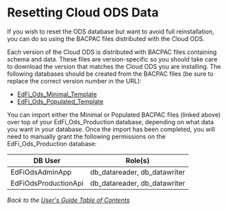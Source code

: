 # Resetting Cloud ODS Data

If you wish to reset the ODS database but want to avoid full reinstallation, you
can do so using the BACPAC files distributed with the Cloud ODS.
  
Each version of the Cloud ODS is distributed with BACPAC files containing schema
and data. These files are version-specific so you should take care to download
the version that matches the Cloud ODS you are installing. The following
databases should be created from the BACPAC files (be sure to replace the
correct version number in the URL):

* [EdFi\_Ods\_Minimal_Template](https://odsassets.blob.core.windows.net/public/CloudOds/deploy/release/\{version}\/EdFi_Ods_Minimal_Template.bacpac)
* [EdFi\_Ods\_Populated_Template](https://odsassets.blob.core.windows.net/public/CloudOds/deploy/release/\{version}\/EdFi_Ods_Populated_Template.bacpac)

You can import either the Minimal or Populated BACPAC files (linked above) over
top of your EdFi\_Ods\_Production database, depending on what data you want in
your database. Once the import has been completed, you will need to manually
grant the following permissions on the EdFi\_Ods\_Production database:

| DB User | Role(s) |
|--|--|
| EdFiOdsAdminApp | db\_datareader, db\_datawriter |
| EdFiOdsProductionApi | db\_datareader, db\_datawriter |

_Back to the [User's Guide Table of Contents](user-guide-toc.md)_
